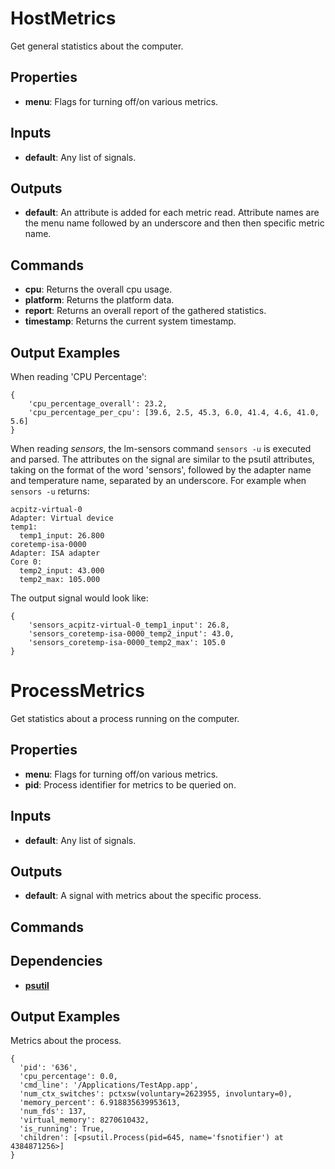 HostMetrics
===========
Get general statistics about the computer.

Properties
----------
- **menu**: Flags for turning off/on various metrics.

Inputs
------
- **default**: Any list of signals.

Outputs
-------
- **default**: An attribute is added for each metric read. Attribute names are the menu name followed by an underscore and then then specific metric name.

Commands
--------
- **cpu**: Returns the overall cpu usage.
- **platform**: Returns the platform data.
- **report**: Returns an overall report of the gathered statistics.
- **timestamp**: Returns the current system timestamp.


Output Examples
---------------
When reading 'CPU Percentage':
```
{
    'cpu_percentage_overall': 23.2,
    'cpu_percentage_per_cpu': [39.6, 2.5, 45.3, 6.0, 41.4, 4.6, 41.0, 5.6]
}
```
When reading *sensors*, the lm-sensors command `sensors -u` is executed and
parsed. The attributes on the signal are similar to the psutil attributes,
taking on the format of the word 'sensors', followed by the adapter name and
temperature name, separated by an underscore. For example when `sensors -u`
returns:
```
acpitz-virtual-0
Adapter: Virtual device
temp1:
  temp1_input: 26.800
coretemp-isa-0000
Adapter: ISA adapter
Core 0:
  temp2_input: 43.000
  temp2_max: 105.000
```
The output signal would look like:
```
{
    'sensors_acpitz-virtual-0_temp1_input': 26.8,
    'sensors_coretemp-isa-0000_temp2_input': 43.0,
    'sensors_coretemp-isa-0000_temp2_max': 105.0
}
```

ProcessMetrics
==============
Get statistics about a process running on the computer.

Properties
----------
- **menu**: Flags for turning off/on various metrics.
- **pid**: Process identifier for metrics to be queried on.

Inputs
------
- **default**: Any list of signals.

Outputs
-------
- **default**: A signal with metrics about the specific process.

Commands
--------

Dependencies
------------
-   [**psutil**](https://pypi.python.org/pypi/psutil)

Output Examples
---------------
Metrics about the process.
```
{
  'pid': '636',
  'cpu_percentage': 0.0,
  'cmd_line': '/Applications/TestApp.app',
  'num_ctx_switches': pctxsw(voluntary=2623955, involuntary=0),
  'memory_percent': 6.918835639953613,
  'num_fds': 137,
  'virtual_memory': 8270610432,
  'is_running': True,
  'children': [<psutil.Process(pid=645, name='fsnotifier') at 4384871256>]
}
```